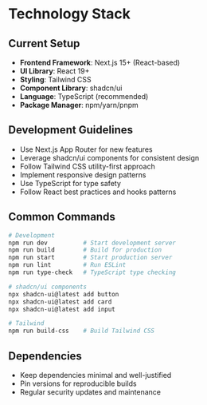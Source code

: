# Technology Stack

## Current Setup
- **Frontend Framework**: Next.js 15+ (React-based)
- **UI Library**: React 19+
- **Styling**: Tailwind CSS
- **Component Library**: shadcn/ui
- **Language**: TypeScript (recommended)
- **Package Manager**: npm/yarn/pnpm

## Development Guidelines
- Use Next.js App Router for new features
- Leverage shadcn/ui components for consistent design
- Follow Tailwind CSS utility-first approach
- Implement responsive design patterns
- Use TypeScript for type safety
- Follow React best practices and hooks patterns

## Common Commands

```bash
# Development
npm run dev          # Start development server
npm run build        # Build for production
npm run start        # Start production server
npm run lint         # Run ESLint
npm run type-check   # TypeScript type checking

# shadcn/ui components
npx shadcn-ui@latest add button
npx shadcn-ui@latest add card
npx shadcn-ui@latest add input

# Tailwind
npm run build-css    # Build Tailwind CSS
```

## Dependencies
- Keep dependencies minimal and well-justified
- Pin versions for reproducible builds
- Regular security updates and maintenance